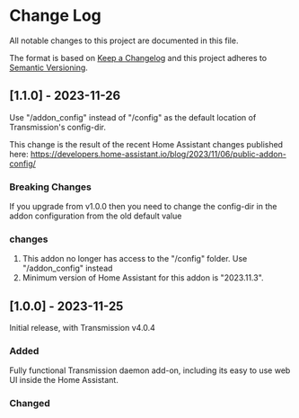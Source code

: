 
# Change Log
All notable changes to this project are documented in this file.
 
The format is based on [Keep a Changelog](http://keepachangelog.com/)
and this project adheres to [Semantic Versioning](http://semver.org/).
 
## [1.1.0] - 2023-11-26
  
Use "/addon_config" instead of "/config" as the default location of Transmission's config-dir.

This change is the result of the recent Home Assistant changes published here: https://developers.home-assistant.io/blog/2023/11/06/public-addon-config/

### Breaking Changes
If you upgrade from v1.0.0 then you need to change the config-dir in the addon configuration from the old
default value 

### changes
1. This addon no longer has access to the "/config" folder. Use "/addon_config" instead
2. Minimum version of Home Assistant for this addon is "2023.11.3".

  

## [1.0.0] - 2023-11-25
  
Initial release, with Transmission v4.0.4

### Added
Fully functional Transmission daemon add-on, including its easy to use web UI inside the Home Assistant.

### Changed
  
